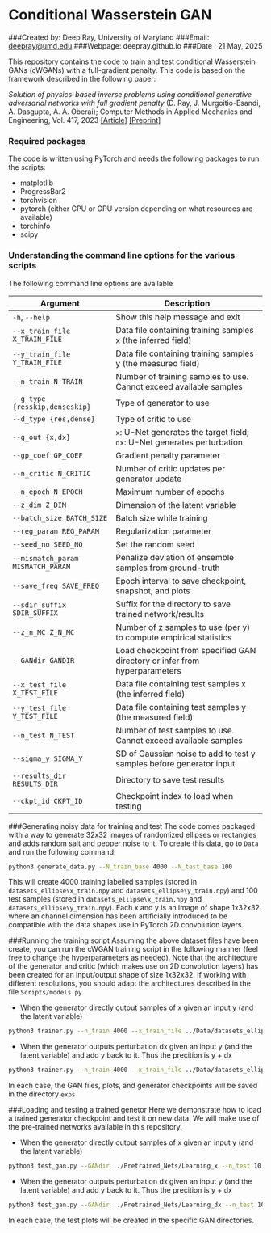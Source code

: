 # Conditional Wasserstein GAN 
###Created by: Deep Ray, University of Maryland
###Email: deepray@umd.edu
###Webpage: deepray.github.io 
###Date : 21 May, 2025

This repository contains the code to train and test conditional Wasserstein GANs (cWGANs) with a full-gradient penalty. This code is based on the framework described in the following paper:

*Solution of physics-based inverse problems using conditional generative adversarial networks with full gradient penalty* (D. Ray, J. Murgoitio-Esandi, A. Dasgupta, A. A. Oberai); Computer Methods in Applied Mechanics and Engineering, Vol. 417, 2023 [[Article]](https://www.sciencedirect.com/science/article/pii/S0045782523004620?dgcid=rss_sd_all) [[Preprint]](https://arxiv.org/abs/2306.04895)

### Required packages
The code is written using PyTorch and needs the following packages to run the scripts:

* matplotlib
* ProgressBar2
* torchvision
* pytorch (either CPU or GPU version depending on what resources are available)
* torchinfo
* scipy

### Understanding the command line options for the various scripts

The following command line options are available

| Argument                          | Description                                                                 |
|-----------------------------------|-----------------------------------------------------------------------------|
| `-h`, `--help`                    | Show this help message and exit                                            |
| `--x_train_file X_TRAIN_FILE`     | Data file containing training samples x (the inferred field)               |
| `--y_train_file Y_TRAIN_FILE`     | Data file containing training samples y (the measured field)               |
| `--n_train N_TRAIN`               | Number of training samples to use. Cannot exceed available samples         |
| `--g_type {resskip,denseskip}`    | Type of generator to use                                                   |
| `--d_type {res,dense}`            | Type of critic to use                                                      |
| `--g_out {x,dx}`                  | `x`: U-Net generates the target field; `dx`: U-Net generates perturbation       |
| `--gp_coef GP_COEF`               | Gradient penalty parameter                                                 |
| `--n_critic N_CRITIC`             | Number of critic updates per generator update                              |
| `--n_epoch N_EPOCH`               | Maximum number of epochs                                                   |
| `--z_dim Z_DIM`                   | Dimension of the latent variable                                           |
| `--batch_size BATCH_SIZE`         | Batch size while training                                                  |
| `--reg_param REG_PARAM`           | Regularization parameter                                                   |
| `--seed_no SEED_NO`               | Set the random seed                                                        |
| `--mismatch_param MISMATCH_PARAM` | Penalize deviation of ensemble samples from ground-truth                  |
| `--save_freq SAVE_FREQ`           | Epoch interval to save checkpoint, snapshot, and plots                     |
| `--sdir_suffix SDIR_SUFFIX`       | Suffix for the directory to save trained network/results                   |
| `--z_n_MC Z_N_MC`                 | Number of z samples to use (per y) to compute empirical statistics                               |
| `--GANdir GANDIR`                 | Load checkpoint from specified GAN directory or infer from hyperparameters |
| `--x_test_file X_TEST_FILE`       | Data file containing test samples x (the inferred field)                   |
| `--y_test_file Y_TEST_FILE`       | Data file containing test samples y (the measured field)                   |
| `--n_test N_TEST`                 | Number of test samples to use. Cannot exceed available samples             |
| `--sigma_y SIGMA_Y`               | SD of Gaussian noise to add to test y samples before generator input       |
| `--results_dir RESULTS_DIR`       | Directory to save test results                                             |
| `--ckpt_id CKPT_ID`               | Checkpoint index to load when testing                                      |


###Generating noisy data for training and test
The code comes packaged with a way to generate 32x32 images of randomized ellipses or rectangles and adds random salt and pepper noise to it. To create this data, go to ```Data``` and run the following command:

~~~bash
python3 generate_data.py --N_train_base 4000 --N_test_base 100 
~~~

This will create 4000 training labelled samples (stored in ```datasets_ellipse\x_train.npy``` and ```datasets_ellipse\y_train.npy```) and 100 test samples (stored in ```datasets_ellipse\x_train.npy``` and ```datasets_ellipse\y_train.npy```). Each x and y is an image of shape 1x32x32 where an channel dimension has been artificially introduced to be compatible with the data shapes use in PyTorch 2D convolution layers.

###Running the training script
Assuming the above dataset files have been create, you can run the cWGAN training script in the following manner (feel free to change the hyperparameters as needed). Note that the architecture of the generator and critic (which makes use on 2D convolution layers) has been created for an input/output shape of size 1x32x32. If working with different resolutions, you should adapt the architectures described in the file ```Scripts/models.py```

* When the generator directly output samples of x given an input y (and the latent variable)

~~~bash
python3 trainer.py --n_train 4000 --x_train_file ../Data/datasets_ellipse/x_train.npy --y_train_file ../Data/datasets_ellipse/y_train.npy --n_epoch 50 --save_freq 10 --batch_size 25 --g_out x --g_type denseskip --d_type dense
~~~

* When the generator outputs perturbation dx given an input y (and the latent variable) and add y back to it. Thus the precition is y + dx

~~~bash
python3 trainer.py --n_train 4000 --x_train_file ../Data/datasets_ellipse/x_train.npy --y_train_file ../Data/datasets_ellipse/y_train.npy --n_epoch 50 --save_freq 10 --batch_size 25 --g_out dx --g_type denseskip --d_type dense
~~~

In each case, the GAN files, plots, and generator checkpoints will be saved in the directory ```exps```

###Loading and testing a trained genetor
Here we demonstrate how to load a trained generator checkpoint and test it on new data. We will make use of the pre-trained networks available in this repository. 

* When the generator directly output samples of x given an input y (and the latent variable)

~~~bash
python3 test_gan.py --GANdir ../Pretrained_Nets/Learning_x --n_test 10 --x_test_file ../Data/datasets_ellipse/x_test.npy --y_test_file ../Data/datasets_ellipse/y_test.npy --n_epoch 50  --batch_size 25 --g_out x --g_type denseskip --d_type dense --ckpt_id 50
~~~

* When the generator outputs perturbation dx given an input y (and the latent variable) and add y back to it. Thus the precition is y + dx

~~~bash
python3 test_gan.py --GANdir ../Pretrained_Nets/Learning_dx --n_test 10 --x_test_file ../Data/datasets_ellipse/x_test.npy --y_test_file ../Data/datasets_ellipse/y_test.npy --n_epoch 50  --batch_size 25 --g_out dx --g_type denseskip --d_type dense --ckpt_id 50
~~~

In each case, the test plots will be created in the specific GAN directories.

